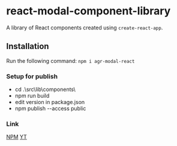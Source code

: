 # react-modal-component-library
A library of React components created using `create-react-app`.

## Installation
Run the following command:
`npm i agr-modal-react`

### Setup for publish
- cd .\src\lib\components\
- npm run build
- edit version in package.json
- npm publish --access public


### Link
[NPM](https://www.npmjs.com/package/agr-modal-react)
[YT](https://www.youtube.com/watch?v=hf6Z8OZanec)